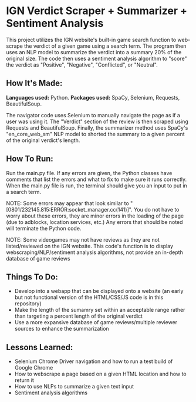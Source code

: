 # IGN Verdict Scraper + Summarizer + Sentiment Analysis
This project utilizes the IGN website's built-in game search function to web-scrape the verdict of a given game using a search term. The program then uses an NLP model to summarize the verdict into a summary 20% of the original size. The code then uses a sentiment analysis algorithm to "score" the verdict as "Positive", "Negative", "Conflicted", or "Neutral".

## How It's Made:

**Languages used:** Python.
**Packages used:** SpaCy, Selenium, Requests, BeautifulSoup.

The navigator code uses Selenium to manually navigate the page as if a user was using it. The "Verdict" section of the review is then scraped using Requests and BeautifulSoup. Finally, the summarizer method uses SpaCy's "en_core_web_sm" NLP model to shorted the summary to a given percent of the original verdict's length.

## How To Run:

Run the main.py file. If any errors are given, the Python classes have comments that list the errors and what to fix to make sure it runs correctly. When the main.py file is run, the terminal should give you an input to put in a search term. 

NOTE: Some errors may appear that look similar to "[0801/232145.815:ERROR:socket_manager.cc(141)]". You do not have to worry about these errors, they are minor errors in the loading of the page (due to adblocks, location services, etc.) Any errors that should be noted will terminate the Python code.

NOTE: Some videogames may not have reviews as they are not listed/reviewed on the IGN website. This code's function is to display webscraping/NLP/sentiment analysis algorithms, not provide an in-depth database of game reviews

## Things To Do:

- Develop into a webapp that can be displayed onto a website (an early but not functional version of the HTML/CSS/JS code is in this repository)
- Make the length of the sumamry set within an acceptable range rather than targeting a percent length of the original verdict
- Use a more expansive database of game reviews/multiple reviewer sources to enhance the summarization

## Lessons Learned:

- Selenium Chrome Driver navigation and how to run a test build of Google Chrome
- How to webscrape a page based on a given HTML location and how to return it
- How to use NLPs to summarize a given text input
- Sentiment analysis algorithms
